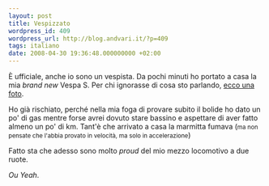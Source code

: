 ```yaml
---
layout: post
title: Vespizzato
wordpress_id: 409
wordpress_url: http://blog.andvari.it/?p=409
tags: italiano
date: 2008-04-30 19:36:48.000000000 +02:00
---
```

È ufficiale, anche io sono un vespista. Da pochi minuti ho portato a casa la mia <em>brand new</em> Vespa S. Per chi ignorasse di cosa sto parlando, <a href="http://canali.libero.it/affaritaliani/upload/ve/0004/vespaS2.jpg">ecco una foto</a>.

Ho già rischiato, perché nella mia foga di provare subito il bolide ho dato un po' di gas mentre forse avrei dovuto stare bassino e aspettare di aver fatto almeno un po' di km. Tant'è che arrivato a casa la marmitta fumava (<small>ma non pensate che l'abbia provato in velocità, ma solo in accelerazione</small>)

Fatto sta che adesso sono molto <em>proud</em> del mio mezzo locomotivo a due ruote.

<em>Ou Yeah</em>.
